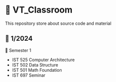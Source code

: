 # 🔰 VT_Classroom

This repository store about source code and material

## :pushpin: 1/2024

:blue_book: Semester 1

- IST 525 Computer Architecture
- IST 502 Data Structure
- IST 501 Math Foundation
- IST 697 Seminar
